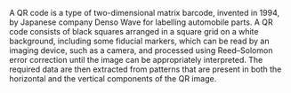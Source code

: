 A QR code is a type of two-dimensional matrix barcode,
invented in 1994, by Japanese company Denso Wave for labelling automobile parts.
A QR code consists of black squares arranged in a square grid on a white background,
including some fiducial markers, which can be read by an imaging device, such as a camera,
and processed using Reed–Solomon error correction until the image can be appropriately interpreted.
The required data are then extracted from patterns that are present in both the horizontal and the vertical components of the QR image.
